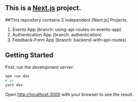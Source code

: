## This is a [Next.js](https://nextjs.org/) project. 

##This repository contains 3 independent [Next.js] Projects. 

1. Events App (branch: using-api-routes-in-events-app)
2. Authentication App (branch: authentication)
3. Feedback-Form App (branch: backend-with-api-routes)

## Getting Started

First, run the development server:

```bash
npm run dev
# or
yarn dev
```
Open [http://localhost:3000](http://localhost:3000) with your browser to see the result.








